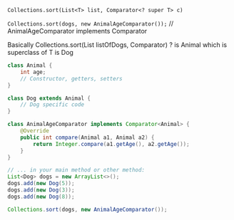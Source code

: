 `Collections.sort(List<T> list, Comparator<? super T> c)`

`Collections.sort(dogs, new AnimalAgeComparator());` // AnimalAgeComparator implements Comparator<Animal>

Basically
Collections.sort(List<Dog> listOfDogs, Comparator<Animal super Dog>)
? is Animal
which is superclass of
T is Dog


```java
class Animal {
    int age;
    // Constructor, getters, setters
}

class Dog extends Animal {
    // Dog specific code
}

class AnimalAgeComparator implements Comparator<Animal> {
    @Override
    public int compare(Animal a1, Animal a2) {
        return Integer.compare(a1.getAge(), a2.getAge());
    }
}

// ... in your main method or other method:
List<Dog> dogs = new ArrayList<>();
dogs.add(new Dog(5));
dogs.add(new Dog(3));
dogs.add(new Dog(8));

Collections.sort(dogs, new AnimalAgeComparator());
```